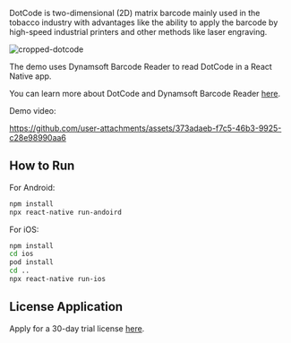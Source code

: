 DotCode is two-dimensional (2D) matrix barcode mainly used in the tobacco industry with advantages like the ability to apply the barcode by high-speed industrial printers and other methods like laser engraving.

![cropped-dotcode](https://github.com/user-attachments/assets/42428537-fa14-451f-a21a-ba49a39023ca)

The demo uses Dynamsoft Barcode Reader to read DotCode in a React Native app.

You can learn more about DotCode and Dynamsoft Barcode Reader [here](https://www.dynamsoft.com/barcode-reader/barcode-types/dotcode/).

Demo video:



https://github.com/user-attachments/assets/373adaeb-f7c5-46b3-9925-c28e98990aa6



## How to Run

For Android:

```bash
npm install
npx react-native run-andoird 
```

For iOS:

```bash
npm install
cd ios
pod install
cd ..
npx react-native run-ios
```

## License Application

Apply for a 30-day trial license [here](https://www.dynamsoft.com/customer/license/trialLicense/?product=dcv&package=cross-platform).
